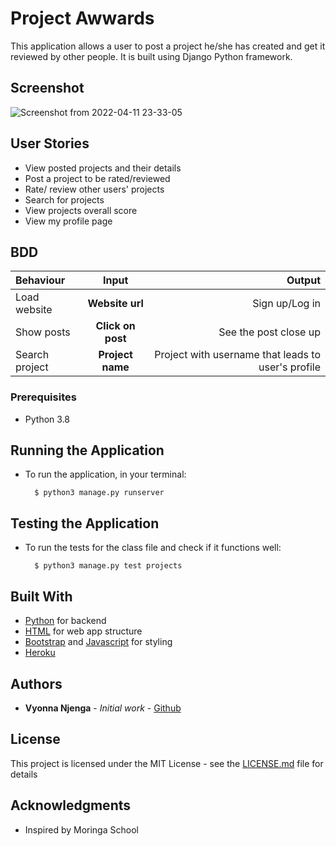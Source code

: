 # Project Awwards
This application allows a user to post a project he/she has created and get it reviewed by other people. It is built using Django Python framework.


## Screenshot
![Screenshot from 2022-04-11 23-33-05](https://user-images.githubusercontent.com/93370913/162827672-cc88f7da-e43e-45b8-b5a5-f7268f58b9c6.png)




## User Stories

* View posted projects and their details
* Post a project to be rated/reviewed
* Rate/ review other users' projects
* Search for projects 
* View projects overall score
* View my profile page

## BDD
| Behaviour | Input | Output |
| :---------------- | :---------------: | ------------------: |
| Load website | **Website url** | Sign up/Log in|
| Show posts | **Click on post** | See the post close up|
| Search project | **Project name** | Project with username that leads to user's profile|



### Prerequisites

* Python 3.8

## Running the Application
* To run the application, in your terminal:

        $ python3 manage.py runserver
      
        
## Testing the Application
* To run the tests for the class file and check if it functions well:

        $ python3 manage.py test projects
        


## Built With

* [Python](https://www.python.org/) for backend
* [HTML](https://html.com/) for web app structure
* [Bootstrap](https://getbootstrap.com/) and [Javascript](https://www.javascript.com/) for styling
* [Heroku](https://heroku.com)

## Authors

* **Vyonna Njenga** - *Initial work* - [Github](https://github.com/vyonna6519/)

## License

This project is licensed under the MIT License - see the [LICENSE.md](LICENSE.md) file for details

## Acknowledgments

* Inspired by Moringa School
